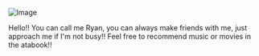 ![Image](https://github.com/user-attachments/assets/b14c579c-4dda-4910-ae8a-d8af3319ce5d)

Hello!! You can call me Ryan, you can always make friends with me, just approach me if I'm not busy!! Feel free to recommend music or movies in the atabook!!
